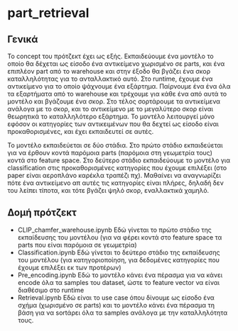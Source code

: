 # part_retrieval

## Γενικά

Το concept του πρότζεκτ έχει ως εξής. Εκπαιδεύουμε ένα μοντέλο το οποίο θα δέχεται ως είσοδο ένα αντικείμενο χωρισμένο σε parts, και ένα επιπλέον part από το warehouse και στην έξοδο θα βγάζει ένα σκορ καταλληλότητας για
το ανταλλακτικό αυτό. Στο runtime, έχουμε ένα αντικείμενο για το οποίο ψάχνουμε ένα εξάρτημα. Παίρνουμε ένα ένα όλα τα εξαρτήματα από το warehouse και τρέχουμε για κάθε ένα από αυτά το μοντέλο και βγάζουμε ένα σκορ.
Στο τέλος σορτάρουμε τα αντικείμενα ανάλογα με το σκορ, και το αντικείμενο με το μεγαλύτερο σκορ είναι θεωρητικά το καταλληλότερο εξάρτημα. Το μοντέλο λειτουργεί μόνο εφόσον οι κατηγορίες των αντικειμένων που θα δεχτεί ως είσοδο
είναι προκαθορισμένες, και έχει εκπαιδευτεί σε αυτές.

Το μοντέλο εκπαιδεύεται σε δύο στάδια. Στο πρώτο στάδιο εκπαιδεύεται για να έρθουν κοντά παρόμοια parts (παρόμοια στη γεωμετρία τους) κοντά στο feature space. Στο δεύτερο στάδιο εκπαιδεύουμε το μοντέλο για classification
στις προκαθορισμένες κατηγορίες που έχουμε επιλέξει (στο paper είναι αεροπλάνο καρέκλα τραπέζι πχ). Μαθαίνει να αναγνωρίζει πότε ένα αντικείμενο απ αυτές τις κατηγορίες είναι πλήρες, δηλαδή δεν του λείπει τίποτα, και τότε
βγάζει ψηλό σκορ, εναλλακτικά χαμηλό.

## Δομή πρότζεκτ
 
* CLIP_chamfer_warehouse.ipynb Εδώ γίνεται το πρώτο στάδιο της εκπαίδευσης του μοντέλου (για να φέρει κοντά στο feature space τα parts που είναι παρόμοια σε γεωμετρία)
* Classification.ipynb Εδώ γίνεται το δεύτερο στάδιο της εκπαίδευσης του μοντέλου (για κατηγοριοποίηση, για δεδομένες κατηγορίες που έχουμε επιλέξει εκ των προτέρων)
* Pre_encoding.ipynb Εδώ το μοντέλο κάνει ένα πέρασμα για να κάνει encode όλα τα samples του dataset, ώστε το feature vector να είναι διαθέσιμο στο runtime
* Retrieval.ipynb Εδώ είναι το use case όπου δίνουμε ως είσοδο ένα σχήμα (χωρισμένο σε parts) και το μοντέλο κάνει ένα πέρασμα τη βάση για να sortάρει όλα τα samples ανάλογα με την καταλληλότητα τους.
